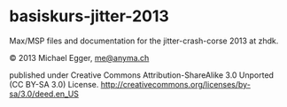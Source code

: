 basiskurs-jitter-2013
=====================

Max/MSP files and documentation for the jitter-crash-corse 2013 at zhdk.

© 2013 Michael Egger, me@anyma.ch

published under Creative Commons Attribution-ShareAlike 3.0 Unported (CC BY-SA 3.0) License.
http://creativecommons.org/licenses/by-sa/3.0/deed.en_US
